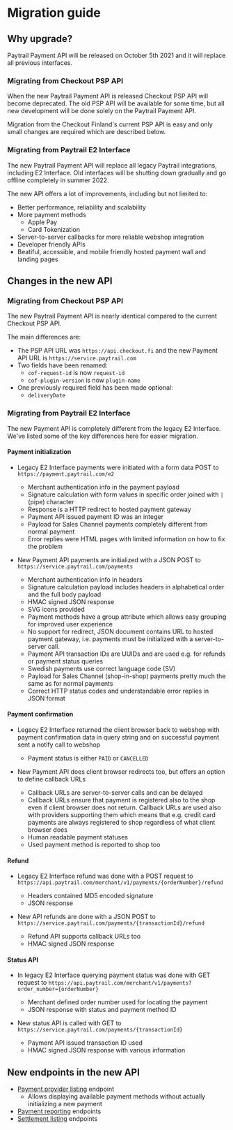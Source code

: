# Migration guide

## Why upgrade?

Paytrail Payment API will be released on October 5th 2021 and it will replace all previous interfaces.

### Migrating from Checkout PSP API

When the new Paytrail Payment API is released Checkout PSP API will become deprecated. The old PSP API will be available for some time, but all new development will be done solely on the Paytrail Payment API.

Migration from the Checkout Finland's current PSP API is easy and only small changes are required which are described below.

### Migrating from Paytrail E2 Interface

The new Paytrail Payment API will replace all legacy Paytrail integrations, including E2 Interface. Old interfaces will be shutting down gradually and go offline completely in summer 2022.

The new API offers a lot of improvements, including but not limited to:

- Better performance, reliability and scalability
- More payment methods
  - Apple Pay
  - Card Tokenization
- Server-to-server callbacks for more reliable webshop integration
- Developer friendly APIs
- Beatiful, accessible, and mobile friendly hosted payment wall and landing pages

## Changes in the new API

### Migrating from Checkout PSP API

The new Paytrail Payment API is nearly identical compared to the current Checkout PSP API. 

The main differences are:
- The PSP API URL was `https://api.checkout.fi` and the new Payment API URL is `https://service.paytrail.com`
- Two fields have been renamed:
  - `cof-request-id` is now `request-id`
  - `cof-plugin-version` is now `plugin-name`
- One previously required field has been made optional:
  - `deliveryDate`

### Migrating from Paytrail E2 Interface

The new Payment API is completely different from the legacy E2 Interface. We've listed some of the key differences here for easier migration.

#### Payment initialization

- Legacy E2 Interface payments were initiated with a form data POST to `https://payment.paytrail.com/e2`
  - Merchant authentication info in the payment payload
  - Signature calculation with form values in specific order joined with  `|` (pipe) character
  - Response is a HTTP redirect to hosted payment gateway
  - Payment API issued payment ID was an integer
  - Payload for Sales Channel payments completely different from normal payment
  - Error replies were HTML pages with limited information on how to fix the problem

- New Payment API payments are initialized with a JSON POST to `https://service.paytrail.com/payments`
  - Merchant authentication info in headers
  - Signature calculation payload includes headers in alphabetical order and the full body payload
  - HMAC signed JSON response
  - SVG icons provided
  - Payment methods have a group attribute which allows easy grouping for improved user experience
  - No support for redirect, JSON document contains URL to hosted payment gateway, i.e. payments must be initialized with a server-to-server call.
  - Payment API transaction IDs are UUIDs and are used e.g. for refunds or payment status queries
  - Swedish payments use correct language code (SV)
  - Payload for Sales Channel (shop-in-shop) payments pretty much the same as for normal payments
  - Correct HTTP status codes and understandable error replies in JSON format

#### Payment confirmation

- Legacy E2 Interface returned the client browser back to webshop with payment confirmation data in query string and on successful payment sent a notify call to webshop
  - Payment status is either `PAID` or `CANCELLED` 

- New Payment API does client browser redirects too, but offers an option to define callback URLs
  - Callback URLs are server-to-server calls and can be delayed
  - Callback URLs ensure that payment is registered also to the shop even if client browser does not return. Callback URLs are used also with providers supporting them which means that e.g. credit card payments are always registered to shop regardless of what client browser does
  - Human readable payment statuses
  - Used payment method is reported to shop too

#### Refund

- Legacy E2 Interface refund was done with a POST request to `https://api.paytrail.com/merchant/v1/payments/{orderNumber}/refund`
  - Headers contained MD5 encoded signature
  - JSON response

- New API refunds are done with a JSON POST to `https://service.paytrail.com/payments/{transactionId}/refund`
  - Refund API supports callback URLs too
  - HMAC signed JSON response

#### Status API

- In legacy E2 Interface querying payment status was done with GET request to `https://api.paytrail.com/merchant/v1/payments?order_number={orderNumber}`
  - Merchant defined order number used for locating the payment
  - JSON response with status and payment method ID

- New status API is called with GET to `https://service.paytrail.com/payments/{transactionId}`
  - Payment API issued transaction ID used
  - HMAC signed JSON response with various information

## New endpoints in the new API

- [Payment provider listing](/#list-providers) endpoint
  - Allows displaying available payment methods without actually initializing a new payment
- [Payment reporting](/#payment-reports) endpoints
- [Settlement listing](/#settlements) endpoints
